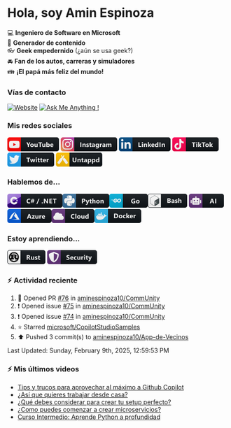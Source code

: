 # Hola, soy Amin Espinoza

:computer: **Ingeniero de Software en Microsoft**  
:pencil: **Generador de contenido**  
:eyeglasses: **Geek empedernido** (¿aún se usa geek?)  
:oncoming_automobile: **Fan de los autos, carreras y simuladores**  
:family: **¡El papá más feliz del mundo!**

### Vías de contacto

[![Website](https://img.shields.io/badge/aminespinoza.com-up-green?style=for-the-badge)][website]
[![Ask Me Anything !](https://img.shields.io/badge/Ask%20me-anything-1abc9c.svg?style=for-the-badge)](https://calendly.com/aminespinoza/consultoria)

### Mis redes sociales
[<img src="./assets/social/youtube.png"/>][youtube]
[<img src="./assets/social/instagram.png"/>][instagram]
[<img src="./assets/social/linkedin.png"/>][linkedin]
[<img src="./assets/social/tiktok.png"/>][linkedin]
[<img src="./assets/social/twitter.png"/>][twitter]
[<img src="./assets/social/untappd.png"/>][untappd]

### Hablemos de...
<img src="./assets/tech/csharp_dotnet.png"/><img src="./assets/tech/python.png"/><img src="./assets/tech/go.png"/><img src="./assets/tech/bash.png"/>
<img src="./assets/tech/ai.png"/><img src="./assets/tech/azure.png"/><img src="./assets/tech/cloud.png"/><img src="./assets/tech/docker.png"/>

### Estoy aprendiendo...
<img src="./assets/tech/rust.png"/> <img src="./assets/tech/security.png"/>


### :zap: Actividad reciente
<!--RECENT_ACTIVITY:start-->
1. 💪 Opened PR [#76](https://github.com/aminespinoza10/CommUnity/pull/76) in [aminespinoza10/CommUnity](https://github.com/aminespinoza10/CommUnity)<br>
2. ❗️ Opened issue [#75](https://github.com/aminespinoza10/CommUnity/issues/75) in [aminespinoza10/CommUnity](https://github.com/aminespinoza10/CommUnity)<br>
3. ❗️ Opened issue [#74](https://github.com/aminespinoza10/CommUnity/issues/74) in [aminespinoza10/CommUnity](https://github.com/aminespinoza10/CommUnity)<br>
4. ⭐ Starred [microsoft/CopilotStudioSamples](https://github.com/microsoft/CopilotStudioSamples)<br>
5. ⬆️ Pushed 3 commit(s) to [aminespinoza10/App-de-Vecinos](https://github.com/aminespinoza10/App-de-Vecinos)<br>
<!--RECENT_ACTIVITY:end-->
<!--RECENT_ACTIVITY:last_update-->
Last Updated: Sunday, February 9th, 2025, 12:59:53 PM
<!--RECENT_ACTIVITY:last_update_end-->

### :zap: Mis últimos videos
<!-- YOUTUBE:START -->
- [Tips y trucos para aprovechar al máximo a Github Copilot](https://www.youtube.com/watch?v=ONz-5PfDaYA)
- [¿Así que quieres trabajar desde casa?](https://www.youtube.com/watch?v=5Q99rgpW9p0)
- [¿Qué debes considerar para crear tu setup perfecto?](https://www.youtube.com/watch?v=y4eSp0Ldqxk)
- [¿Como puedes comenzar a crear microservicios?](https://www.youtube.com/watch?v=etIx9sLHnvs)
- [Curso Intermedio: Aprende Python a profundidad](https://www.youtube.com/watch?v=g5m2MxaqpSo)
<!-- YOUTUBE:END -->


[website]: https://aminespinoza.com/
[twitter]: https://twitter.com/aminespinoza
[youtube]: https://www.youtube.com/c/AminEspinoza
[linkedin]: https://www.linkedin.com/in/amin-espinoza-71b24661/
[instagram]: https://www.instagram.com/aminespinoza10/
[untappd]: https://untappd.com/user/aminespinoza
